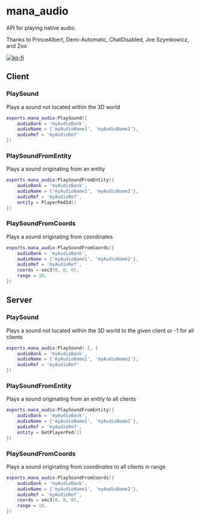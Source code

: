 # mana_audio
API for playing native audio.

Thanks to PrinceAlbert, Demi-Automatic, ChatDisabled, Joe Szymkowicz, and Zoo

[![ko-fi](https://ko-fi.com/img/githubbutton_sm.svg)](https://ko-fi.com/O5O0NX2Q4)


## Client

### PlaySound
Plays a sound not located within the 3D world

```lua
exports.mana_audio:PlaySound({
    audioBank = 'myAudioBank',
    audioName = {'myAudioName1', 'myAudioName2'},
    audioRef = 'myAudioRef'
})
```

### PlaySoundFromEntity
Plays a sound originating from an entity

```lua
exports.mana_audio:PlaySoundFromEntity({
    audioBank = 'myAudioBank',
    audioName = {'myAudioName1', 'myAudioName2'},
    audioRef = 'myAudioRef',
    entity = PlayerPedId()
})
```

### PlaySoundFromCoords
Plays a sound originating from coordinates

```lua
exports.mana_audio:PlaySoundFromCoords({
    audioBank = 'myAudioBank',
    audioName = {'myAudioName1', 'myAudioName2'},
    audioRef = 'myAudioRef',
    coords = vec3(0, 0, 0),
    range = 10,
})
```

## Server

### PlaySound
Plays a sound not located within the 3D world to the given client or -1 for all clients

```lua
exports.mana_audio:PlaySound(-1, {
    audioBank = 'myAudioBank',
    audioName = {'myAudioName1', 'myAudioName2'},
    audioRef = 'myAudioRef'
})
```

### PlaySoundFromEntity
Plays a sound originating from an entity to all clients

```lua
exports.mana_audio:PlaySoundFromEntity({
    audioBank = 'myAudioBank',
    audioName = {'myAudioName1', 'myAudioName2'},
    audioRef = 'myAudioRef',
    entity = GetPlayerPed(1)
})
```

### PlaySoundFromCoords
Plays a sound originating from coordinates to all clients in range

```lua
exports.mana_audio:PlaySoundFromCoords({
    audioBank = 'myAudioBank',
    audioName = {'myAudioName1', 'myAudioName2'},
    audioRef = 'myAudioRef',
    coords = vec3(0, 0, 0),
    range = 10,
})
```
